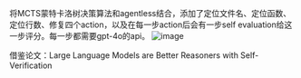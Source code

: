将MCTS蒙特卡洛树决策算法和agentless结合，添加了定位文件名、定位函数、定位行数、修复四个action，以及在每一步action后会有一步self evaluation给这一步评分。每一步都需要gpt-4o的api。
![image](https://github.com/user-attachments/assets/279804de-8248-428d-a1d0-9ff10df59834)


借鉴论文：Large Language Models are Better Reasoners with Self-Verification
